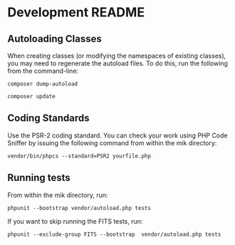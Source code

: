 # Development README

## Autoloading Classes

When creating classes (or modifying the namespaces of existing classes), you may need to regenerate the autoload files. To do this, run the following from the command-line:

`composer dump-autoload`

`composer update`

## Coding Standards

Use the PSR-2 coding standard.  You can check your work using PHP Code Sniffer by issuing the following command from within the mik directory:

`vendor/bin/phpcs --standard=PSR2 yourfile.php`

## Running tests

From within the mik directory, run:

`phpunit --bootstrap vendor/autoload.php tests`

If you want to skip running the FITS tests, run:

`phpunit --exclude-group FITS --bootstrap  vendor/autoload.php tests`
